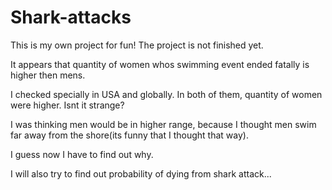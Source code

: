 # Shark-attacks
This is my own project for fun! The project is not finished yet. 

It appears that quantity of women whos swimming event ended fatally is higher then mens. 
>
I checked specially in USA and globally. In both of them, quantity of women were higher. Isnt it strange? 
>
I was thinking men would be in higher range, because I thought men swim far away from the shore(its funny that I thought that way).
>
I guess now I have to find out why. 
>
I will also try to find out probability of dying from shark attack...  
